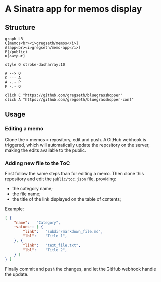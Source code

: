 A Sinatra app for memos display
===============================


## Structure 


```mermaid
graph LR
C[memos<br><i>gregseth/memos</i>]
A[app<br><i>gregseth/memo-app</i>]
P(/public)
O[output] 

style O stroke-dasharray:10

A --> O
C --- A
A -.- P
P -.- O

click C "https://github.com/gregseth/bluegrasshopper"
click A "https://github.com/gregseth/bluegrasshopper-conf"
```


## Usage

### Editing a memo

Clone the « memos » repository, edit and push. A GitHub webhook is triggered, which will automatically update the repository on the server, making the edits available to the public.

### Adding new file to the ToC

First follow the same steps than for editing a memo. Then clone this repository and edit the `public/toc.json` file, providing:

-   the category name;
-   the file name;
-   the title of the link displayed on the table of contents;

Example:

```json
[ {
    "name":   "Category",
    "values": [ {
        "link":   "subdir/markdown_file.md",
        "lbl":    "Title 1",
    }, {
        "link":   "text_file.txt",
        "lbl":    "Title 2",
    } ]
} ]
```

Finally commit and push the changes, and let the GitHub webhook handle the update.
